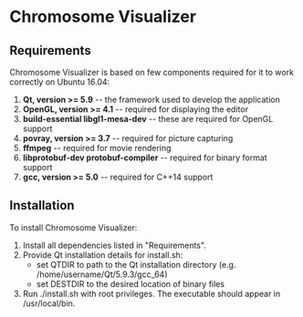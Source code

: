 Chromosome Visualizer
=====================

Requirements
------------

Chromosome Visualizer is based on few components required for it to work correctly on Ubuntu 16.04:  
1.  **Qt, version >= 5.9** -- the framework used to develop the application
2.  **OpenGL, version >= 4.1** -- required for displaying the editor
3.  **build-essential libgl1-mesa-dev** -- these are required for OpenGL support
4.  **povray, version >= 3.7** -- required for picture capturing
5.  **ffmpeg** -- required for movie rendering
6.  **libprotobuf-dev protobuf-compiler** -- required for binary format support
7.  **gcc, version >= 5.0** -- required for C++14 support


Installation
------------

To install Chromosome Visualizer:
1.  Install all dependencies listed in "Requirements".
2.  Provide Qt installation details for install.sh:
      * set QTDIR to path to the Qt installation directory (e.g. /home/username/Qt/5.9.3/gcc_64)
      * set DESTDIR to the desired location of binary files
3.  Run ./install.sh with root privileges. The executable should appear in /usr/local/bin.
